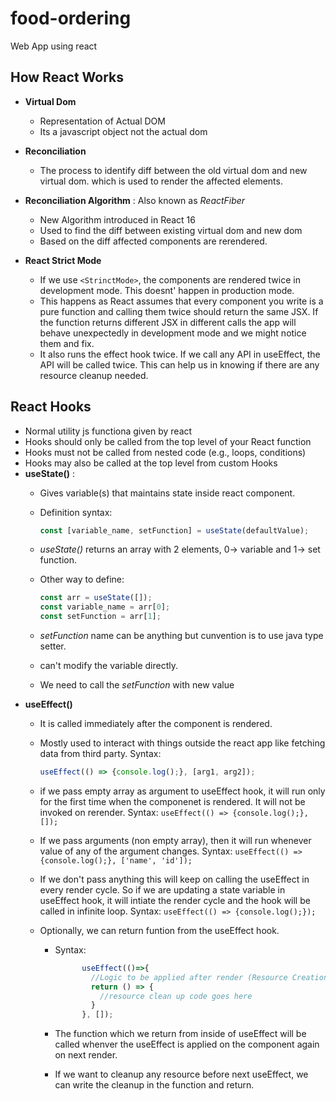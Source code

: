 # food-ordering

Web App using react

## How React Works

- **Virtual Dom**
  - Representation of Actual DOM
  - Its a javascript object not the actual dom
- **Reconciliation**
  - The process to identify diff between the old virtual dom and new virtual dom. which is used to render the affected elements.

- **Reconciliation Algorithm** : Also known as *ReactFiber*
  - New Algorithm introduced in React 16
  - Used to find the diff between existing virtual dom and new dom
  - Based on the diff affected components are rerendered.
- **React Strict Mode**
  - If we use `<StrinctMode>`, the components are rendered twice in development mode. This doesnt' happen in production mode.
  - This happens as React assumes that every component you write is a pure function and calling them twice should return the same JSX. If the function returns different JSX in different calls the app will behave unexpectedly in development mode and we might notice them and fix.
  - It also runs the effect hook twice. If we call any API in useEffect, the API will be called twice. This can help us in knowing if there are any resource cleanup needed.

## React Hooks

- Normal utility js functiona given by react
- Hooks should only be called from the top level of your React function
- Hooks must not be called from nested code (e.g., loops, conditions)
- Hooks may also be called at the top level from custom Hooks
- **useState()** :
  - Gives variable(s) that maintains state inside react component.
  - Definition syntax:

     ```javascript
     const [variable_name, setFunction] = useState(defaultValue);
     ```

  - *useState()* returns an array with 2 elements, 0-> variable and 1-> set function.
  - Other way to define:

    ```javascript
    const arr = useState([]);
    const variable_name = arr[0];
    const setFunction = arr[1];
    ```

  - *setFunction* name can be anything but cunvention is to use java type setter.
  - can't modify the variable directly.
  - We need to call the *setFunction* with new value
- **useEffect()**
  - It is called immediately after the component is rendered.
  - Mostly used to interact with things outside the react app like fetching data from third party.
    Syntax:

    ```javascript
    useEffect(() => {console.log();}, [arg1, arg2]);
    ```
  
  - if we pass empty array as argument to useEffect hook, it will run only for the first time when the componenet is rendered. It will not be invoked on rerender. Syntax: `useEffect(() => {console.log();}, []);`
  - If we pass arguments (non empty array), then it will run whenever value of any of the argument changes. Syntax: `useEffect(() => {console.log();}, ['name', 'id']);`
  - If we don't pass anything  this will keep on calling the useEffect in every render cycle. So if we are updating a state variable in useEffect hook, it will intiate the render cycle and the hook will be called in infinite loop. Syntax: `useEffect(() => {console.log();});`
  - Optionally, we can return funtion from the useEffect hook.
    - Syntax:

      ```javascript
            useEffect(()=>{
              //Logic to be applied after render (Resource Creation).
              return () => {
                //resource clean up code goes here
              }
            }, []);
      ```

    - The function which we return from inside of useEffect will be called whenver the useEffect is applied on the component again on next render.
    - If we want to cleanup any resource before next useEffect, we can write the cleanup in the function and return.
  
